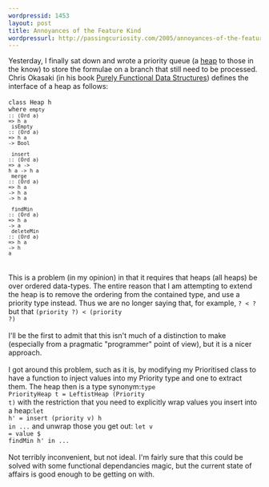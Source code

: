 ```yaml
---
wordpressid: 1453
layout: post
title: Annoyances of the Feature Kind
wordpressurl: http://passingcuriosity.com/2005/annoyances-of-the-feature-kind/
---
```

Yesterday, I finally sat down and wrote a priority queue (a <a href="http://en.wikipedia.org/wiki/Heap">heap</a> to those in the know) to store the formulae on a branch that still need to be processed. Chris Okasaki (in his book <a href="http://www.eecs.usma.edu/Personnel/okasaki/pubs.html#cup98">Purely Functional Data Structures</a>) defines the interface of a heap as follows:<br /><br /><code><span class="keyword">class</span> Heap h <span class="keyword">where</span><code style="border: none;">    empty     <span class="keyword">::</span> (<span class="keyword">Ord</span> a) <span class="keyword">=&gt;</span> h a<br />  isEmpty   <span class="keyword">::</span> (<span class="keyword">Ord</span> a) <span class="keyword">=&gt;</span> h a <span class="keyword">-&gt;</span> Bool<br /><br />  insert    <span class="keyword">::</span> (<span class="keyword">Ord</span> a) <span class="keyword">=&gt;</span> a <span class="keyword">-&gt;</span> h a <span class="keyword">-&gt;</span> h a<br />  merge     <span class="keyword">::</span> (<span class="keyword">Ord</span> a) <span class="keyword">=&gt;</span> h a <span class="keyword">-&gt;</span> h a <span class="keyword">-&gt;</span> h a<br /><br />  findMin   <span class="keyword">::</span> (<span class="keyword">Ord</span> a) <span class="keyword">=&gt;</span> h a <span class="keyword">-&gt;</span> a<br />  deleteMin <span class="keyword">::</span> (<span class="keyword">Ord</span> a) <span class="keyword">=&gt;</span> h a <span class="keyword">-&gt;</span> h a<br /></code></code><br /><br />This is a problem (in my opinion) in that it requires that heaps (all heaps) be over ordered data-types. The entire <emph>reason</emph> that I am attempting to extend the heap is to remove the ordering from the contained type, and use a priority type instead. Thus we are no longer saying that, for example, <code style="text-align: center;">? &lt; ?</code> but that <code style="text-align: center;">(priority ?) &lt; (priority ?)</code><br /><br />I'll be the first to admit that this isn't much of a distinction to make (especially from a pragmatic "programmer" point of view), but it is a nicer approach.<br /><br />I got around this problem, such as it is, by modifying my Prioritised class to have a function to inject values into my Priority type and one to extract them. The heap then is a type synonym:<code style="text-align: center;"><span class="keyword">type</span> PriorityHeap t <span class="keyword">=</span> LeftistHeap (Priority t)</code> with the restriction that you need to explicitly wrap values you insert into a heap:<code style="text-align: center;"><span class="keyword">let</span> h' <span class="keyword">=</span> insert (priority v) h <span class="keyword">in</span> ...</code> and unwrap those you get out: <code style="text-align: center;"><span class="keyword">let</span> v <span class="keyword">=</span> value <span class="keyword">$</span> findMin h' <span class="keyword">in</span> ...</code><br /><br />Not terribly inconvenient, but not ideal. I'm fairly sure that this could be solved with some functional dependancies magic, but the current state of affairs is good enough to be getting on with.
